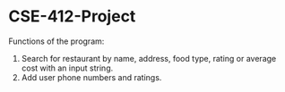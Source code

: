 # CSE-412-Project
Functions of the program:
1. Search for restaurant by name, address, food type, rating or average cost with an input string.
2. Add user phone numbers and ratings.
